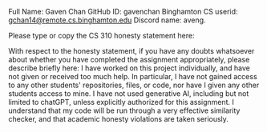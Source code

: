 Full Name: Gaven Chan
GitHub ID: gavenchan
Binghamton CS userid: gchan14@remote.cs.binghamton.edu
Discord name: aveng.

Please type or copy the CS 310 honesty statement here:

With respect to the honesty statement, if you have any doubts whatsoever 
about whether you have completed the assignment appropriately, 
please describe briefly here:
I have worked on this project individually, and have not given or received too much help. In particular, I have not gained access to any other students' repositories, files, or code, nor have I given any other students access to mine. I have not used generative AI, including but not limited to chatGPT, unless explicitly authorized for this assignment. I understand that my code will be run through a very effective similarity checker, and that academic honesty violations are taken seriously.
